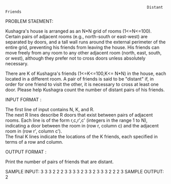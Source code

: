                                                                   Distant Friends
PROBLEM STAEMENT:

Kushagra's house is arranged as an N*N grid of rooms (1<=N<=100). Certain pairs of adjacent rooms (e.g., north-south or east-west) are separated by doors, and a tall wall runs around the external perimeter of the entire grid, preventing his friends from leaving the house. His friends can move freely from any room to any other adjacent room (north, east, south, or west), although they prefer not to cross doors unless absolutely necessary.

There are K of Kushagra's friends (1<=K<=100,K<= N*N) in the house, each located in a different room. A pair of friends is said to be "distant" if, in order for one friend to visit the other, it is necessary to cross at least one door. Please help Kushagra count the number of distant pairs of his friends.

INPUT FORMAT :
  
The first line of input contains N, K, and R.  
The next R lines describe R doors that exist between pairs of adjacent rooms. Each line is of the form r,c,r',c' (integers in the range 1 to N), indicating a door between the room in (row r, column c) and the adjacent room in (row r', column c').  
The final K lines indicate the locations of the K friends, each specified in terms of a row and column.  

 OUTPUT FORMAT : 
 
Print the number of pairs of friends that are distant.

SAMPLE INPUT:
3 3 3
2 2 2 3
3 3 3 2
3 3 2 3
3 3
2 2
2 3
SAMPLE OUTPUT:
2
